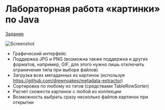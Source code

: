 # Лабораторная работа «картинки» по Java
[Задание](task.md)

![Screenshot](https://i.imgur.com/d6mt8Jq.png)

* Графический интерфейс
* Поддержка JPG и PNG (возможна также поддержка и других форматов, например, GIF, для этого нужно лишь отключить ограничения типа при выборе файлов)
* Загрузка всех метаданных из картинок (используя https://github.com/drewnoakes/metadata-extractor)
* Сортировка по любому из тэгов (средствами TableRowSorter)
* Расчет схожести картинок с любой из коллекции
* Возможность выбрать сразу несколько файлов картинок при открытии
